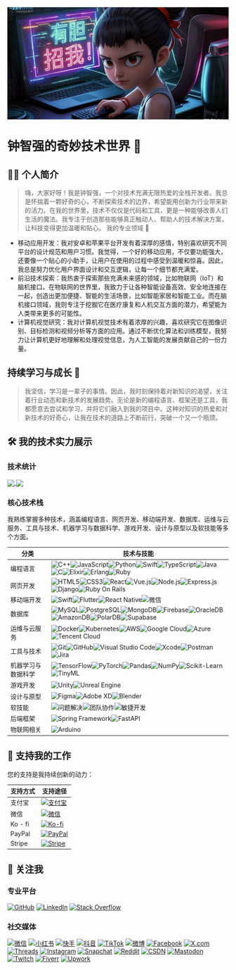 <img align="center" src="https://github.com/ctkqiang/ctkqiang/blob/main/assets/cover.jpeg?raw=true">

# 钟智强的奇妙技术世界 🌟
## 👩‍💻 个人简介

> 嗨，大家好呀！我是钟智强，一个对技术充满无限热爱的全栈开发者。我总是怀揣着一颗好奇的心，不断探索技术的边界，希望能用创新为行业带来新的活力。在我的世界里，技术不仅仅是代码和工具，更是一种能够改善人们生活的魔法。我专注于创造那些能够真正触动人、帮助人的技术解决方案，让科技变得更加温暖和贴心。
我的专业领域 🌈

- 移动应用开发：我对安卓和苹果平台开发有着深厚的感情，特别喜欢研究不同平台的设计规范和用户习惯。我觉得，一个好的移动应用，不仅要功能强大，还要像一个贴心的小助手，让用户在使用的过程中感受到温暖和惊喜。因此，我总是努力优化用户界面设计和交互逻辑，让每一个细节都充满爱。
- 前沿技术探索：我热衷于探索那些充满未来感的领域，比如物联网（IoT）和脑机接口。在物联网的世界里，我致力于让各种智能设备高效、安全地连接在一起，创造出更加便捷、智能的生活场景，比如智能家居和智能工业。而在脑机接口领域，我则专注于挖掘它在医疗康复和人机交互方面的潜力，希望能为人类带来更多的可能性。
- 计算机视觉研究：我对计算机视觉技术有着浓厚的兴趣，喜欢研究它在图像识别、目标检测和视频分析等方面的应用。通过不断优化算法和训练模型，我努力让计算机更好地理解和处理视觉信息，为人工智能的发展贡献自己的一份力量。

## 持续学习与成长 🌱
> 我坚信，学习是一辈子的事情。因此，我时刻保持着对新知识的渴望，关注着行业动态和新技术的发展趋势。无论是新的编程语言、框架还是工具，我都愿意去尝试和学习，并将它们融入到我的项目中。这种对知识的热爱和对新技术的好奇心，让我在技术的道路上不断前行，突破一个又一个瓶颈。

## 🛠️ 我的技术实力展示
### 技术统计
<a href="你的技术统计页面链接1">
  <img height=200 align="center" src="https://my-stats-43gk.vercel.app/api?username=ctkqiang&show_icons=true&theme=dracula&hide=contribs&show=discussions_answered&rank_icon=github&include_all_commits=true&card_width=200&locale=cn" />
</a>
<a href="你的技术统计页面链接2">
  <img height=200 align="center" src="https://my-stats-43gk.vercel.app/api/top-langs/?username=ctkqiang&hide=html,scss,css,tex,makefile&langs_count=8&layout=compact&theme=dracula&card_width=200&locale=cn" />
</a>

### 核心技术栈
我熟练掌握多种技术，涵盖编程语言、网页开发、移动端开发、数据库、运维与云服务、工具与技术、机器学习与数据科学、游戏开发、设计与原型以及软技能等多个方面。

|分类|技术与技能|
| ---- | ---- |
|编程语言|![C++](https://img.shields.io/badge/C%2B%2B-00599C?style=for-the-badge&logo=c%2B%2B&logoColor=white)![JavaScript](https://img.shields.io/badge/JavaScript-323330?style=for-the-badge&logo=javascript&logoColor=F7DF1E)![Python](https://img.shields.io/badge/Python-FFD43B?style=for-the-badge&logo=python&logoColor=blue)![Swift](https://img.shields.io/badge/Swift-FA7343?style=for-the-badge&logo=swift&logoColor=white)![TypeScript](https://img.shields.io/badge/typescript-%23007ACC.svg?style=for-the-badge&logo=typescript&logoColor=white)![Java](https://img.shields.io/badge/Java-ED8B00?style=for-the-badge&logo=openjdk&logoColor=white)![C](https://img.shields.io/badge/C-A8B9CC?style=for-the-badge&logo=c&logoColor=white)![Elixir](https://img.shields.io/badge/Elixir-6600E3?style=for-the-badge&logo=elixir&logoColor=white)![Erlang](https://img.shields.io/badge/Erlang-990000?style=for-the-badge&logo=erlang&logoColor=white)![Ruby](https://img.shields.io/badge/Ruby-CC342D?style=for-the-badge&logo=ruby&logoColor=white)|
|网页开发|![HTML5](https://img.shields.io/badge/HTML5-E34F26?style=for-the-badge&logo=html5&logoColor=white)![CSS3](https://img.shields.io/badge/CSS3-1572B6?style=for-the-badge&logo=css3&logoColor=white)![React](https://img.shields.io/badge/React-20232A?style=for-the-badge&logo=react&logoColor=61DAFB)![Vue.js](https://img.shields.io/badge/Vue.js-35495E?style=for-the-badge&logo=vuedotjs&logoColor=4FC08D)![Node.js](https://img.shields.io/badge/Node.js-339933?style=for-the-badge&logo=nodedotjs&logoColor=white)![Express.js](https://img.shields.io/badge/Express.js-000000?style=for-the-badge&logo=express&logoColor=white)![Django](https://img.shields.io/badge/Django-092E20?style=for-the-badge&logo=django&logoColor=white)![Ruby On Rails](https://img.shields.io/badge/Ruby%20On%20Rails-CC0000?style=for-the-badge&logo=rubyonrails&logoColor=white)|
|移动端开发|![Swift](https://img.shields.io/badge/Swift-FA7343?style=for-the-badge&logo=swift&logoColor=white)![Flutter](https://img.shields.io/badge/Flutter-02569B?style=for-the-badge&logo=flutter&logoColor=white)![React Native](https://img.shields.io/badge/React_Native-20232A?style=for-the-badge&logo=react&logoColor=61DAFB)![微信](https://img.shields.io/badge/WeChat-7bb32e?style=for-the-badge&logo=wechat&logoColor=white)|
|数据库|![MySQL](https://img.shields.io/badge/MySQL-005C84?style=for-the-badge&logo=mysql&logoColor=white)![PostgreSQL](https://img.shields.io/badge/PostgreSQL-316192?style=for-the-badge&logo=postgresql&logoColor=white)![MongoDB](https://img.shields.io/badge/MongoDB-4EA94B?style=for-the-badge&logo=mongodb&logoColor=white)![Firebase](https://img.shields.io/badge/Firebase-FFCA28?style=for-the-badge&logo=firebase&logoColor=black)![OracleDB](https://img.shields.io/badge/OracleDB-F80000?style=for-the-badge&logo=oracle&logoColor=white)![AmazonDB](https://img.shields.io/badge/AmazonDB-FF9900?style=for-the-badge&logo=amazonaws&logoColor=white)![PolarDB](https://img.shields.io/badge/PolarDB-009900?style=for-the-badge&logo=polardb&logoColor=white)![Supabase](https://img.shields.io/badge/Supabase-3880FF?style=for-the-badge&logo=supabase&logoColor=white)|
|运维与云服务|![Docker](https://img.shields.io/badge/Docker-2CA5E0?style=for-the-badge&logo=docker&logoColor=white)![Kubernetes](https://img.shields.io/badge/Kubernetes-326CE5?style=for-the-badge&logo=kubernetes&logoColor=white)![AWS](https://img.shields.io/badge/AWS-%23FF9900.svg?style=for-the-badge&logo=amazon-aws&logoColor=white)![Google Cloud](https://img.shields.io/badge/Google_Cloud-4285F4?style=for-the-badge&logo=google-cloud&logoColor=white)![Azure](https://img.shields.io/badge/Azure-0089D6?style=for-the-badge&logo=microsoft-azure&logoColor=white)![Tencent Cloud](https://img.shields.io/badge/Tencent%20Cloud-00C2FF?style=for-the-badge&logo=tencentcloud&logoColor=white)|
|工具与技术|![Git](https://img.shields.io/badge/Git-F05032?style=for-the-badge&logo=git&logoColor=white)![GitHub](https://img.shields.io/badge/GitHub-100000?style=for-the-badge&logo=github&logoColor=white)![Visual Studio Code](https://img.shields.io/badge/Visual_Studio_Code-0078D4?style=for-the-badge&logo=visual%20studio%20code&logoColor=white)![Xcode](https://img.shields.io/badge/Xcode-147EFB?style=for-the-badge&logo=xcode&logoColor=white)![Postman](https://img.shields.io/badge/Postman-FF6C37?style=for-the-badge&logo=postman&logoColor=white)![Jira](https://img.shields.io/badge/Jira-0052CC?style=for-the-badge&logo=jira&logoColor=white)|
|机器学习与数据科学|![TensorFlow](https://img.shields.io/badge/TensorFlow-FF6F00?style=for-the-badge&logo=tensorflow&logoColor=white)![PyTorch](https://img.shields.io/badge/PyTorch-EE4C2C?style=for-the-badge&logo=pytorch&logoColor=white)![Pandas](https://img.shields.io/badge/Pandas-2C2D72?style=for-the-badge&logo=pandas&logoColor=white)![NumPy](https://img.shields.io/badge/Numpy-013243?style=for-the-badge&logo=numpy&logoColor=white)![Scikit-Learn](https://img.shields.io/badge/Scikit_Learn-F7931E?style=for-the-badge&logo=scikit-learn&logoColor=white)![TinyML](https://img.shields.io/badge/TinyML-0078D4?style=for-the-badge&logo=tinyML&logoColor=white)|
|游戏开发|![Unity](https://img.shields.io/badge/Unity-100000?style=for-the-badge&logo=unity&logoColor=white)![Unreal Engine](https://img.shields.io/badge/Unreal_Engine-0E1128?style=for-the-badge&logo=unreal-engine&logoColor=white)|
|设计与原型|![Figma](https://img.shields.io/badge/Figma-F24E1E?style=for-the-badge&logo=figma&logoColor=white)![Adobe XD](https://img.shields.io/badge/Adobe%20XD-FF61F6?style=for-the-badge&logo=adobe%20xd&logoColor=white)![Blender](https://img.shields.io/badge/Blender-F5792A?style=for-the-badge&logo=blender&logoColor=white)|
|软技能|![问题解决](https://img.shields.io/badge/问题解决-FF6F61?style=for-the-badge&logo=&logoColor=white)![团队协作](https://img.shields.io/badge/团队协作-4A90E2?style=for-the-badge&logo=&logoColor=white)![敏捷开发](https://img.shields.io/badge/敏捷开发-009688?style=for-the-badge&logo=&logoColor=white)|
|后端框架|![Spring Framework](https://img.shields.io/badge/Spring%20Framework-6DB33F?style=for-the-badge&logo=spring&logoColor=white)![FastAPI](https://img.shields.io/badge/FastAPI-009688?style=for-the-badge&logo=fastapi&logoColor=white)|
|物联网相关|![Arduino](https://img.shields.io/badge/Arduino-00979D?style=for-the-badge&logo=arduino&logoColor=white)|



## 🤝 支持我的工作
您的支持是我持续创新的动力：

|支持方式|支持途径|
| ---- | ---- |
|支付宝|[<img src="https://img.shields.io/badge/alipay-00A1E9?style=for-the-badge&logo=alipay&logoColor=white" alt="支付宝" onclick="window.open('https://qr.alipay.com/fkx19369scgxdrkv8mxso92');">](https://qr.alipay.com/fkx19369scgxdrkv8mxso92)|
|微信|[<img src="https://img.shields.io/badge/微信-07C160?style=for-the-badge&logo=wechat&logoColor=white" alt="微信" onclick="window.open('https://raw.githubusercontent.com/ctkqiang/ctkqiang/refs/heads/main/assets/IMG_9859.JPG');">](https://raw.githubusercontent.com/ctkqiang/ctkqiang/refs/heads/main/assets/IMG_9859.JPG)|
|Ko - fi|[<img src="https://img.shields.io/badge/Ko--fi-F16061?style=for-the-badge&logo=ko-fi&logoColor=white" alt="Ko-fi" onclick="window.open('https://ko-fi.com/F1F5VCZJU');">](https://ko-fi.com/F1F5VCZJU)|
|PayPal|[<img src="https://img.shields.io/badge/PayPal-00457C?style=for-the-badge&logo=paypal&logoColor=white" alt="PayPal" onclick="window.open('https://www.paypal.com/paypalme/ctkqiang');">](https://www.paypal.com/paypalme/ctkqiang)|
|Stripe|[<img src="https://img.shields.io/badge/Stripe-626CD9?style=for-the-badge&logo=Stripe&logoColor=white" alt="Stripe" onclick="window.open('https://donate.stripe.com/00gg2nefu6TK1LqeUY');">](https://donate.stripe.com/00gg2nefu6TK1LqeUY)|

## 📱 关注我
### 专业平台
[![GitHub](https://img.shields.io/badge/GitHub-100000?style=for-the-badge&logo=github&logoColor=white)](https://github.com/ctkqiang)
[![LinkedIn](https://img.shields.io/badge/LinkedIn-0077B5?style=for-the-badge&logo=linkedin&logoColor=white)](https://www.linkedin.com/in/ctkqiang/)
[![Stack Overflow](https://img.shields.io/badge/Stack_Overflow-FE7A16?style=for-the-badge&logo=stack-overflow&logoColor=white)](https://stackoverflow.com/users/10758321/%e9%92%9f%e6%99%ba%e5%bc%ba)

### 社交媒体
[![微信](https://img.shields.io/badge/微信-07C160?style=for-the-badge&logo=wechat&logoColor=white)](https://github.com/ctkqiang/ctkqiang/blob/main/assets/WechatIMG56.jpg?raw=true)
[![小红书](https://img.shields.io/badge/小红书-FF2442?style=for-the-badge&logo=xiaohongshu&logoColor=white)](https://www.xiaohongshu.com/user/profile/5dd25c5e000000000100bd7c?xhsshare=userQrCode)
[![快手](https://img.shields.io/badge/快手-FF5000?style=for-the-badge&logo=kuaishou&logoColor=white)](https://v.kuaishou.com/f/X-2dOFZvrBXhg3qR)
[![抖音](https://img.shields.io/badge/抖音-000000?style=for-the-badge&logo=tiktok&logoColor=white)](https://v.douyin.com/ifnLNHT7/)
[![TikTok](https://img.shields.io/badge/TikTok-000000?style=for-the-badge&logo=tiktok&logoColor=white)](https://www.tiktok.com/@ctkqiang)
[![微博](https://img.shields.io/badge/微博-E6162D?style=for-the-badge&logo=sina-weibo&logoColor=white)](https://weibo.com/u/7815275485)
[![Facebook](https://img.shields.io/badge/Facebook-1877F2?style=for-the-badge&logo=facebook&logoColor=white)](https://www.facebook.com/JohnMelodyme/)
[![X.com](https://img.shields.io/badge/X.com-000000?style=for-the-badge&logo=x&logoColor=white)](https://x.com/ctkqiang)
[![Threads](https://img.shields.io/badge/Threads-000000?style=for-the-badge&logo=threads&logoColor=white)](https://www.threads.net/@ctkqiang)
[![Instagram](https://img.shields.io/badge/Instagram-E4405F?style=for-the-badge&logo=instagram&logoColor=white)](https://instagram.com/ctkqiang)
[![Snapchat](https://img.shields.io/badge/Snapchat-FFFC00?style=for-the-badge&logo=snapchat&logoColor=black)](https://www.snapchat.com/add/ctkqiang)
[![Reddit](https://img.shields.io/badge/Reddit-FF4500?style=for-the-badge&logo=reddit&logoColor=white)](https://www.reddit.com/user/Johnmelodyme/)
[![CSDN](https://img.shields.io/badge/CSDN-FF0000?style=for-the-badge&logo=csdn&logoColor=white)](https://blog.csdn.net/tsz520eee?spm=1000.2115.3001.5343)
[![Mastodon](https://img.shields.io/badge/Mastodon-6364FF?style=for-the-badge&logo=mastodon&logoColor=white)](https://mastodon.social/@ctkqiang)
[![Twitch](https://img.shields.io/badge/Twitch-9146FF?style=for-the-badge&logo=twitch&logoColor=white)](https://twitch.tv/ctkqiang)
[![Fiverr](https://img.shields.io/badge/Fiverr-1DBF73?style=for-the-badge&logo=fiverr&logoColor=white)](https://www.fiverr.com/johnmelodyme)
[![Upwork](https://img.shields.io/badge/Upwork-6FDA44?style=for-the-badge&logo=upwork&logoColor=white)](https://www.upwork.com/freelancers/~01021ae2c72056a7d4) 

